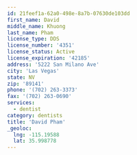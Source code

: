 ```yaml
---
id: 21feef1a-62a0-498e-8a7b-07630de103dd
first_name: David
middle_name: Khuong
last_name: Pham
license_type: DDS
license_number: '4351'
license_status: Active
license_expiration: '42185'
address: '5222 San Milano Ave'
city: 'Las Vegas'
state: NV
zip: '89141'
phone: '(702) 263-3373'
fax: '(702) 263-0690'
services:
  - dentist
category: dentists
title: 'David Pham'
_geoloc:
  lng: -115.19588
  lat: 35.998778
---
```


